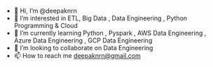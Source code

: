 - 👋 Hi, I’m @deepaknrn
- 👀 I’m interested in ETL, Big Data , Data Engineering , Python Programming & Cloud 
- 🌱 I’m currently learning Python , Pyspark , AWS Data Engineering , Azure Data Engineering , GCP Data Engineering
- 💞️ I’m looking to collaborate on Data Engineering
- 📫 How to reach me deepaknrn@gmail.com

<!---
deepaknrn/deepaknrn is a ✨ special ✨ repository because its `README.md` (this file) appears on your GitHub profile.
You can click the Preview link to take a look at your changes.
--->
